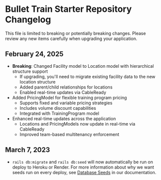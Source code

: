 # Bullet Train Starter Repository Changelog
This file is limited to breaking or potentially breaking changes. Please review any new items carefully when upgrading your application.

## February 24, 2025
 - **Breaking**: Changed Facility model to Location model with hierarchical structure support
   - If upgrading, you'll need to migrate existing facility data to the new location structure
   - Added parent/child relationships for locations
   - Enabled real-time updates via CableReady
 - Added PricingModel for flexible training program pricing
   - Supports fixed and variable pricing strategies
   - Includes volume discount capabilities
   - Integrated with TrainingProgram model
 - Enhanced real-time updates across the application
   - Locations and PricingModels now update in real-time via CableReady
   - Improved team-based multitenancy enforcement

## March 7, 2023
 - `rails db:migrate` and `rails db:seed` will now automatically be run on deploy to Heroku or Render. For more information about why we want seeds run on every deploy, see [Database Seeds](http://bullettrain.co/docs/seeds) in our documentation.
